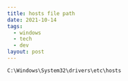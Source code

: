 ```yaml
---
title: hosts file path
date: 2021-10-14
tags:
  - windows
  - tech
  - dev
layout: post
---
```


`C:\Windows\System32\drivers\etc\hosts`
